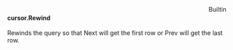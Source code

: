 <div style="float:right"><span class="builtin">Builtin</span></div>

#### cursor.Rewind

Rewinds the query so that Next will get the first row or Prev will get the last row.